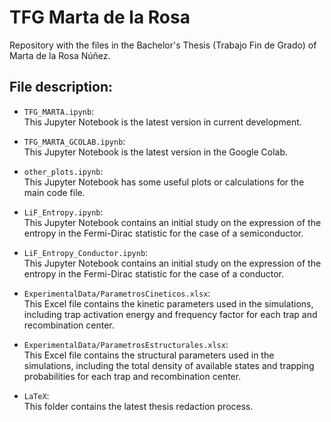 # TFG Marta de la Rosa
Repository with the files in the Bachelor's Thesis (Trabajo Fin de Grado) of Marta de la Rosa Núñez.

## File description:

- `TFG_MARTA.ipynb`:  
    This Jupyter Notebook is the latest version in current development.

- `TFG_MARTA_GCOLAB.ipynb`:  
    This Jupyter Notebook is the latest version in the Google Colab.

- `other_plots.ipynb`:  
    This Jupyter Notebook has some useful plots or calculations for the main code file.

- `LiF_Entropy.ipynb`:  
    This Jupyter Notebook contains an initial study on the expression of the entropy in the Fermi-Dirac statistic for the case of a semiconductor.

- `LiF_Entropy_Conductor.ipynb`:  
    This Jupyter Notebook contains an initial study on the expression of the entropy in the Fermi-Dirac statistic for the case of a conductor.

- `ExperimentalData/ParametrosCineticos.xlsx`:  
    This Excel file contains the kinetic parameters used in the simulations, including trap activation energy and frequency factor for each trap and recombination center.

- `ExperimentalData/ParametrosEstructurales.xlsx`:  
    This Excel file contains the structural parameters used in the simulations, including the total density of available states and trapping probabilities for each trap and recombination center.

- `LaTeX`:  
    This folder contains the latest thesis redaction process.